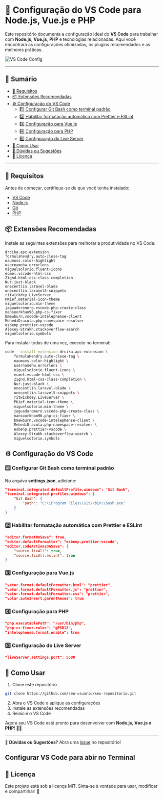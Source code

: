 # 🚀 Configuração do VS Code para Node.js, Vue.js e PHP

Este repositório documenta a configuração ideal do **VS Code** para trabalhar com **Node.js**, **Vue.js**, **PHP** e tecnologias relacionadas. Aqui você encontrará as configurações otimizadas, os plugins recomendados e as melhores práticas.

![VS Code Config](https://github.com/rangelfn/settings/assets/23268600/978c01a0-efd4-45d9-a2c0-c76e130c132b)

---

## 📖 **Sumário**
- [📌 Requisitos](#📌-requisitos)
- [📦 Extensões Recomendadas](#📦-extensões-recomendadas)
- [⚙️ Configuração do VS Code](#⚙️-configuração-do-vs-code)
  - [1️⃣ Configurar Git Bash como terminal padrão](#1️⃣-configurar-git-bash-como-terminal-padrão)
  - [2️⃣ Habilitar formatação automática com Prettier e ESLint](#2️⃣-habilitar-formatação-automática-com-prettier-e-eslint)
  - [3️⃣ Configuração para Vue.js](#3️⃣-configuração-para-vuejs)
  - [4️⃣ Configuração para PHP](#4️⃣-configuração-para-php)
  - [5️⃣ Configuração do Live Server](#5️⃣-configuração-do-live-server)
- [🚀 Como Usar](#🚀-como-usar)
- [📢 Dúvidas ou Sugestões](#📢-dúvidas-ou-sugestões)
- [📝 Licença](#📝-licença)

---

## 📌 Requisitos
Antes de começar, certifique-se de que você tenha instalado:
- [VS Code](https://code.visualstudio.com/)
- [Node.js](https://nodejs.org/)
- [Git](https://git-scm.com/)
- [PHP](https://www.php.net/)

## 📦 **Extensões Recomendadas**
Instale as seguintes extensões para melhorar a produtividade no VS Code:

```
drcika.apc-extension
formulahendry.auto-close-tag
naumovs.color-highlight
usernamehw.errorlens
miguelsolorio.fluent-icons
ecmel.vscode-html-css
Zignd.html-css-class-completion
Nur.just-black
onecentlin.laravel-blade
onecentlin.laravel5-snippets
ritwickdey.LiveServer
PKief.material-icon-theme
miguelsolorio.min-theme
jaguadoromero.vscode-php-create-class
mansoorkhan96.php-cs-fixer
bmewburn.vscode-intelephense-client
MehediDracula.php-namespace-resolver
esbenp.prettier-vscode
Alexey-Strakh.stackoverflow-search
miguelsolorio.symbols
```

Para instalar todas de uma vez, execute no terminal:
```sh
code --install-extension drcika.apc-extension \
    formulaHendry.auto-close-tag \
    naumovs.color-highlight \
    usernamehw.errorlens \
    miguelsolorio.fluent-icons \
    ecmel.vscode-html-css \
    Zignd.html-css-class-completion \
    Nur.just-black \
    onecentlin.laravel-blade \
    onecentlin.laravel5-snippets \
    ritwickdey.LiveServer \
    PKief.material-icon-theme \
    miguelsolorio.min-theme \
    jaguadoromero.vscode-php-create-class \
    mansoorkhan96.php-cs-fixer \
    bmewburn.vscode-intelephense-client \
    MehediDracula.php-namespace-resolver \
    esbenp.prettier-vscode \
    Alexey-Strakh.stackoverflow-search \
    miguelsolorio.symbols
```

## ⚙️ Configuração do VS Code

### **1️⃣ Configurar Git Bash como terminal padrão**
No arquivo **settings.json**, adicione:
```json
"terminal.integrated.defaultProfile.windows": "Git Bash",
"terminal.integrated.profiles.windows": {
    "Git Bash": {
        "path": "C:\\Program Files\\Git\\bin\\bash.exe"
    }
}
```

### **2️⃣ Habilitar formatação automática com Prettier e ESLint**
```json
"editor.formatOnSave": true,
"editor.defaultFormatter": "esbenp.prettier-vscode",
"editor.codeActionsOnSave": {
    "source.fixAll": true,
    "source.fixAll.eslint": true
}
```

### **3️⃣ Configuração para Vue.js**
```json
"vetur.format.defaultFormatter.html": "prettier",
"vetur.format.defaultFormatter.js": "prettier",
"vetur.format.defaultFormatter.css": "prettier",
"volar.autoInsert.parentheses": true
```

### **4️⃣ Configuração para PHP**
```json
"php.executablePath": "/usr/bin/php",
"php-cs-fixer.rules": "@PSR12",
"intelephense.format.enable": true
```

### **5️⃣ Configuração do Live Server**
```json
"liveServer.settings.port": 5500
```

## 🚀 Como Usar
1. Clone este repositório
```sh
git clone https://github.com/seu-usuario/seu-repositorio.git
```
2. Abra o VS Code e aplique as configurações
3. Instale as extensões recomendadas
4. Reinicie o VS Code

Agora seu VS Code está pronto para desenvolver com **Node.js, Vue.js e PHP**! 🎯🔥

---

📢 **Dúvidas ou Sugestões?** Abra uma [issue](https://github.com/seu-usuario/seu-repositorio/issues) no repositório!


## Configurar VS Code para abir no Terminal

## 📝 Licença
Este projeto está sob a licença MIT. Sinta-se à vontade para usar, modificar e compartilhar! 🚀
